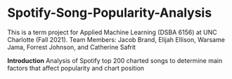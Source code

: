# Spotify-Song-Popularity-Analysis
This is a term project for Applied Machine Learning (DSBA 6156) at UNC Charlotte (Fall 2021).
Team Members: Jacob Brand, Elijah Ellison, Warsame Jama, Forrest Johnson, and Catherine Safrit

**Introduction**
Analysis of Spotify top 200 charted songs to determine main factors that affect popularity and chart position
